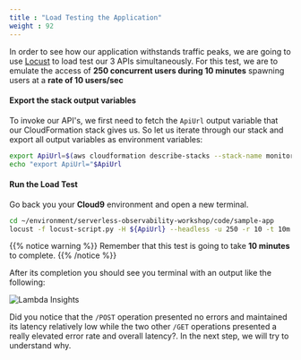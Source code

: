 ```yaml
---
title : "Load Testing the Application"
weight : 92
---
```


In order to see how our application withstands traffic peaks, we are going to use [Locust](https://locust.io/) to load test our 3 APIs simultaneously. For this test, we are to emulate the access of **250 concurrent users during 10 minutes** spawning users at a **rate of 10 users/sec**

#### Export the stack output variables

To invoke our API's, we first need to fetch the `ApiUrl` output variable that our CloudFormation stack gives us. So let us iterate through our stack and export all output variables as environment variables:

```sh
export ApiUrl=$(aws cloudformation describe-stacks --stack-name monitoring-app --output json | jq '.Stacks[].Outputs[] | select(.OutputKey=="ApiUrl") | .OutputValue' | sed -e 's/^"//'  -e 's/"$//')
echo "export ApiUrl="$ApiUrl
```

#### Run the Load Test

Go back you your **Cloud9** environment and open a new terminal.

```sh
cd ~/environment/serverless-observability-workshop/code/sample-app
locust -f locust-script.py -H ${ApiUrl} --headless -u 250 -r 10 -t 10m
```

{{% notice warning %}}
Remember that this test is going to take **10 minutes** to complete. 
{{% /notice %}}

After its completion you should see you terminal with an output like the following:

![Lambda Insights](/images/li_2.png)

Did you notice that the `/POST` operation presented no errors and maintained its latency relatively low while the two other `/GET` operations presented a really elevated error rate and overall latency?. In the next step, we will try to understand why.